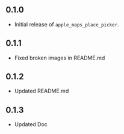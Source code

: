 ## 0.1.0
- Initial release of `apple_maps_place_picker`.

## 0.1.1
- Fixed broken images in README.md

## 0.1.2
- Updated README.md

## 0.1.3
- Updated Doc
